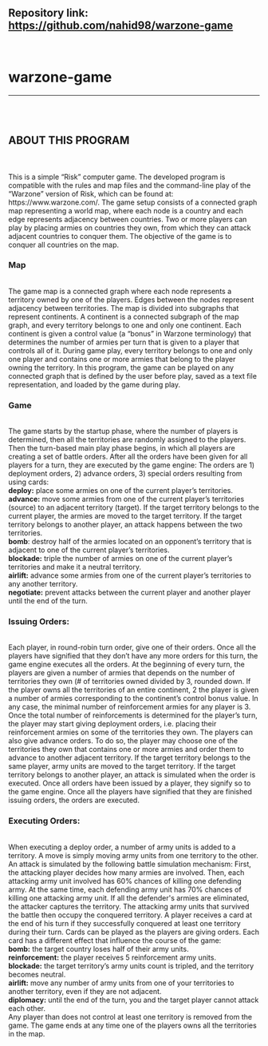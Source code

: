 **Repository link**: https://github.com/nahid98/warzone-game
------------
<br>


# warzone-game
------------
<br>
<br>
<h2>ABOUT THIS PROGRAM</h2>
<br>
<br> 
This is a simple “Risk” computer game. The developed program
is compatible with the rules and map files and the command-line play of the “Warzone” version of
Risk, which can be found at: https://www.warzone.com/. The game setup consists of a connected graph
map representing a world map, where each node is a country and each edge represents adjacency between
countries. Two or more players can play by placing armies on countries they own, from which they can attack
adjacent countries to conquer them. The objective of the game is to conquer all countries on the map.
<br>
<h3>Map</h3>
<br>
The game map is a connected graph where each node represents a territory owned by one of the players. Edges
between the nodes represent adjacency between territories. The map is divided into subgraphs that represent
continents. A continent is a connected subgraph of the map graph, and every territory belongs to one and only
one continent. Each continent is given a control value (a “bonus” in Warzone terminology) that determines the
number of armies per turn that is given to a player that controls all of it. During game play, every territory belongs
to one and only one player and contains one or more armies that belong to the player owning the territory. In this program,
the game can be played on any connected graph that is defined by the
user before play, saved as a text file representation, and loaded by the game during play.
<br>
<h3>Game</h3>
<br>
The game starts by the startup phase, where the number of players is determined, then all the territories are
randomly assigned to the players. Then the turn-based main play phase begins, in which all players are creating a
set of battle orders. After all the orders have been given for all players for a turn, they are executed by the game
engine: The orders are 1) deployment orders, 2) advance orders, 3) special orders resulting from using cards:<br>
<b>deploy:</b> place some armies on one of the current player’s territories.<br>
<b>advance:</b> move some armies from one of the current player’s territories (source) to an adjacent territory
(target). If the target territory belongs to the current player, the armies are moved to the target
territory. If the target territory belongs to another player, an attack happens between the two
territories.<br>
<b>bomb</b>: destroy half of the armies located on an opponent’s territory that is adjacent to one of the current
player’s territories.<br>
<b>blockade:</b> triple the number of armies on one of the current player’s territories and make it a neutral territory.<br>
<b>airlift:</b> advance some armies from one of the current player’s territories to any another territory.<br>
<b>negotiate:</b> prevent attacks between the current player and another player until the end of the turn.<br>
<h3>Issuing Orders:</h3><br>
Each player, in round-robin turn order, give one of their orders. Once all the players have
signified that they don’t have any more orders for this turn, the game engine executes all the orders. At the
beginning of every turn, the players are given a number of armies that depends on the number of territories they
own (# of territories owned divided by 3, rounded down. If the player owns all the territories of an entire continent,
2
the player is given a number of armies corresponding to the continent’s control bonus value. In any case, the
minimal number of reinforcement armies for any player is 3. Once the total number of reinforcements is
determined for the player’s turn, the player may start giving deployment orders, i.e. placing their reinforcement
armies on some of the territories they own. The players can also give advance orders. To do so, the player may
choose one of the territories they own that contains one or more armies and order them to advance to another
adjacent territory. If the target territory belongs to the same player, army units are moved to the target territory. If
the target territory belongs to another player, an attack is simulated when the order is executed. Once all orders
have been issued by a player, they signify so to the game engine. Once all the players have signified that they are
finished issuing orders, the orders are executed.
<h3>Executing Orders:</h3><br>
When executing a deploy order, a number of army units is added to a territory. A move is
simply moving army units from one territory to the other. An attack is simulated by the following battle simulation
mechanism: First, the attacking player decides how many armies are involved. Then, each attacking army unit
involved has 60% chances of killing one defending army. At the same time, each defending army unit has 70%
chances of killing one attacking army unit. If all the defender's armies are eliminated, the attacker captures the
territory. The attacking army units that survived the battle then occupy the conquered territory. A player receives a
card at the end of his turn if they successfully conquered at least one territory during their turn. Cards can be
played as the players are giving orders. Each card has a different effect that influence the course of the game:<br>
<b>bomb:</b> the target country loses half of their army units.<br>
<b>reinforcement:</b> the player receives 5 reinforcement army units.<br>
<b>blockade:</b> the target territory’s army units count is tripled, and the territory becomes neutral.<br>
<b>airlift:</b> move any number of army units from one of your territories to another territory, even if they are
not adjacent.<br>
<b>diplomacy:</b> until the end of the turn, you and the target player cannot attack each other.<br>
Any player than does not control at least one territory is removed from the game. The game ends at any time one
of the players owns all the territories in the map. 
